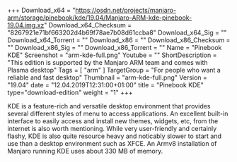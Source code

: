 +++
Download_x64 = "https://osdn.net/projects/manjaro-arm/storage/pinebook/kde/19.04/Manjaro-ARM-kde-pinebook-19.04.img.xz"
Download_x64_Checksum = "8267921e71bf663202d4b69f78ae7b08d61ccba8"
Download_x64_Sig = ""
Download_x64_Torrent = ""
Download_x86 = ""
Download_x86_Checksum = ""
Download_x86_Sig = ""
Download_x86_Torrent = ""
Name = "Pinebook KDE"
Screenshot = "arm-kde-full.png"
Youtube = ""
ShortDescription = "This edition is supported by the Manjaro ARM team and comes with Plasma desktop"
Tags = [ "arm" ]
TargetGroup = "For people who want a reliable and fast desktop"
Thumbnail = "arm-kde-full.png"
Version = "19.04"
date = "12.04.2019T12:31:00+01:00"
title = "Pinebook KDE"
type="download-edition"
weight = "1"
+++

KDE is a feature-rich and versatile desktop environment that provides several different styles of menu to access applications. An excellent built-in interface to easily access and install new themes, widgets, etc, from the internet is also worth mentioning. While very user-friendly and certainly flashy, KDE is also quite resource heavy and noticably slower to start and use than a desktop environment such as XFCE. An Armv8 installation of Manjaro running KDE uses about 330 MB of memory.

